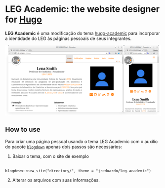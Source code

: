# LEG Academic: the website designer for [Hugo](https://gohugo.io)

**LEG Academic** é uma modificação do tema
[hugo-academic](https://github.com/gcushen/hugo-academic/) para
incorporar a identidade do LEG às páginas pessoais de seus integrantes.

[![Screenshot](https://raw.githubusercontent.com/jreduardo/leg-academic/master/images/drawing.png)](https://github.com/jreduardo/leg-academic/)

## How to use

Para criar uma página pessoal usando o tema LEG Academic com o auxílio
do pacote [`blogdown`](https://bookdown.org/yihui/blogdown/) apenas dois
passos são necessários:

1. Baixar o tema, com o site de exemplo

```{r}

blogdown::new_site("directory/", theme = "jreduardo/leg-academic")

```

2. Alterar os arquivos com suas informações.
